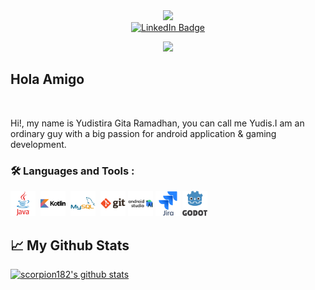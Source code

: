 <div id="header" align="center">
  <img src="https://media.giphy.com/media/M9gbBd9nbDrOTu1Mqx/giphy.gif" width="100"/>
</div>

<div id="badges" align="center">
  <a href="https://www.linkedin.com/in/yudistira-gita-ramadhan-m-m-84702345">
    <img src="https://img.shields.io/badge/LinkedIn-blue?style=for-the-badge&logo=linkedin&logoColor=white" alt="LinkedIn Badge"/>
  </a>
  
  ![](https://visitor-badge.glitch.me/badge?page_id=scorpion182) 
  
</div>

## Hola Amigo

<br />

Hi!, my name is Yudistira Gita Ramadhan, you can call me Yudis.I am an ordinary guy with a big passion for android application & gaming development.

### :hammer_and_wrench: Languages and Tools :
<div>
  <img src="https://github.com/devicons/devicon/blob/master/icons/java/java-original-wordmark.svg" title="Java" alt="Java" width="40" height="40"/>&nbsp;
  <img src="https://github.com/devicons/devicon/blob/master/icons/kotlin/kotlin-original-wordmark.svg" title="Kotlin"  alt="Kotlin" width="40" height="40"/>&nbsp;
  <img src="https://github.com/devicons/devicon/blob/master/icons/mysql/mysql-original-wordmark.svg" title="MySQL"  alt="MySQL" width="40" height="40"/>&nbsp;
  <img src="https://github.com/devicons/devicon/blob/master/icons/git/git-original-wordmark.svg" title="Git" **alt="Git" width="40" height="40"/>
  <img src="https://github.com/devicons/devicon/blob/master/icons/androidstudio/androidstudio-original-wordmark.svg" title="Android Studio" **alt="Android Studio" width="40" height="40"/>
  <img src="https://github.com/devicons/devicon/blob/master/icons/jira/jira-original-wordmark.svg" title="JIRA" **alt="JIRA" width="40" height="40"/>
  <img src="https://github.com/devicons/devicon/blob/master/icons/godot/godot-original-wordmark.svg" title="Godot" **alt="Godot" width="40" height="40"/>
</div>

## 📈 My Github Stats

[![scorpion182's github stats](https://github-readme-stats.vercel.app/api?username=scorpion182)](https://github.com/scorpion182/github-readme-stats)

<!---
scorpion182/scorpion182 is a ✨ special ✨ repository because its `README.md` (this file) appears on your GitHub profile.
You can click the Preview link to take a look at your changes.
--->
